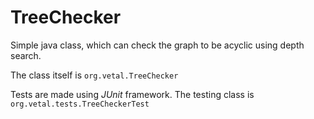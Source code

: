# TreeChecker
Simple java class, which can check the graph to be acyclic using depth search. 

The class itself is `org.vetal.TreeChecker`

Tests are made using *JUnit* framework. The testing class is `org.vetal.tests.TreeCheckerTest`



